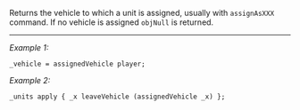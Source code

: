Returns the vehicle to which a unit is assigned, usually with `assignAsXXX` command. If no vehicle is assigned `objNull` is returned.


---
*Example 1:*
```sqf
_vehicle = assignedVehicle player;
```

*Example 2:*
```sqf
_units apply { _x leaveVehicle (assignedVehicle _x) };
```